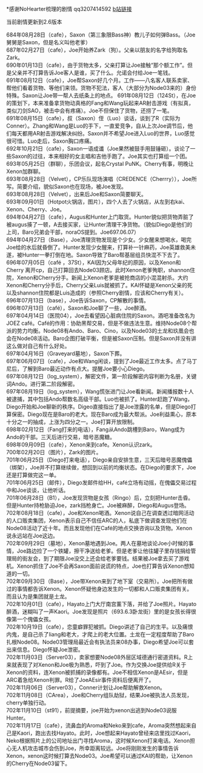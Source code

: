 \*感谢NoHearter梳理的剧情 qq3207414592 [b站链接](http://space.bilibili.com/17435569?share_medium=android&share_source=copy_link&bbid=LxstGCpOeBkuHSxINEg0UWMCMVJgUginfoc&ts=1548688570647)  

当前剧情更新到2.6版本  

684年08月28日（cafe），Saxon（第三象限Bass神）教儿子如何弹Bass。（Joe舅舅是Saxon，但是名义叫他老爹）    
687年02月27日（cafe），Joe开始养Zark（狗）。父亲以朋友的名字给狗取名Zark。  
690年01月13日（cafe），由于货物太多，父亲打算让Joe接触“那个额工作”。但是父亲并不打算告诉Joe客人是谁，买了什么。允诺会付给Joe一笔钱。  
691年08月12日（cafe），Joe帮Saxon好几个月。工作——八名客人联系卖家、帮他们看着货物、等他们来领。货物不犯法，客人（大部分为Node03来的）身份特殊。Saxon让Joe带一帮人去纸条上的地点。
691年08月12日（124St），在Joe的策划下，本来准备拿货物动真格的Fang和Wang玩起来AR射击游戏（有拟真，类似刀剑SAO，被击中会有疼痛）。Joe不但保住了货物，还捞了一笔。  
691年08月15日（cafe），叔（Saxon）侄（Luo）谈话，谈到了R（实际为Conner）。Zhang和Wang是Luo的手下，一直爱竞争，自从上次Joe调节后，他们每天都用AR射击游戏解决纠纷。Saxon并不希望Joe进入Luo的世界，Luo感觉很可惜。Luo走后，Saxon胸口疼痛。  
692年10月21日（cafe），Saxon一语成谶（Joe果然被鼓手用鼓锤砸）。谈论了一些Saxon的过往，本来相好的女主唱和吉他手跑了。Joe其实也打算组一个团。  
693年05月25日（群聊），乐团会议，起名Crystal PuNK。Cherry有事，明晚让Xenon加群聊。  
693年08月28日（Velvet），CP乐队现场演唱（CREDENCE（Cherrry）），Joe所写。简要介绍，貌似Saxon也在现场，被Joe发现。  
693年08月28日（Velvet），出来后Joe和Saxon简要聊天。  
693年09月01日（Hotpot火锅店，图片），四个人去了火锅店，从左到右kai、Xenon、Cherry、Joe。  
694年04月27日（cafe），Augus和Hunter上门取货。Hunter貌似把货物弄脏了被augus揍了一顿，A去接买家，让Hunter清理干净货物。（貌似Diego是他们的上司，Baro兄弟会干部，noraOS提到。Joe697.06.07）  
694年04月27日（Base），Joe清理货物发现是个少女。少女醒来想喝水，喝完Joe给的水后就昏倒了。Hunter发现少女醒来，打算补一针麻药，Joe英雄救美未遂，被Hunter一拳打倒在地。Saxon导致了Baro帮基层组员快混不下去了。  
696年07月05日（café ，37St），KAI因为父母年纪的原因，以及Xenon和Cherry 离开cp，自己打算回去Node03顾店。此时Xenon老爹殉职，shannon住院，Xenon和Cherry分手。新闻上Xenon老爹是被抢商店的小混混射杀。大约Xenon和Cherry分手后，Cherry父亲Luis就被抓了。KAI怀疑是Xenon父亲的死以及shannon住院都是Luis造成的（参照Cherry剧情，应该和Cherry有关）。   
696年07月13日（base），Joe告诉Saxon，CP解散的事情。  
696年07月13日（café），Saxon和Joe聊了一些，Joe醉酒。  
697年04月14日（医院04），Joe去看望因心脏病住院的Saxon。酒吧准备改名为JOEZ café。Café的作用：协助黑帮交易，但是不做违法生意。维持Node08个帮派的势力均衡。Node08有Ando、Baro、Cino，以及Node03的土龙和玖凰会也会在Node08活动。Baro企图打破平衡，但是被Saxon压制。但是Saxon并没有讲这么做对自己有什么好处。  
697年04月16日（Graveyard墓地），Saxon下葬。  
697年06月07日（cafe），Joe和Wang闲谈，提到了Joe最近工作太多。点了马丁尼后，了解到Baro最近动作有点大。提醒Joe要小心Diego。  
697年08月12日（log_system），解密文件，第一阶段解密内容判断为名册，关键词Ando。进行第二阶段解密。  
697年08月19日（log_system），Wang慌张进门让Joe看新闻。新闻播报数十人被逮捕，其中包括Ando帮数名高级干部。Luo也被抓了。Hunter赶跑了Wang，Diego开始和Joe聊新的秩序。Digeo直接指出了是Joe泄露的名单，但是Diego打算保密。Diego现在是Baro的老大。现在Baro成为最大帮派。Joe利益熏心，原本十分之一的抽成，上涨为四分之一。Joe打算开放限制。  
698年02月12日（Fang打来的电话），Fang从Ando跳槽到Baro，Wang成为Ando的干部。三天后进行交易，暗号恶魔糖。  
698年09月09日（cafe），Xenon来到cafe。Xenon认识zark。  
700年02月20日（图片），Zark的图片。  
701年06月25日（Diego打来电话），Diego亲自安排生意，三天后暗号恶魔傀儡（绑架），Joe并不打算继续做，想回到以前的均衡状态。在Diego的要求下，Joe还是打算做完这一单。  
701年06月25日（邮件），Diego发邮件给HH，café立场有动摇，在傀儡交易过程中和Joe谈谈，让他听话。  
701年06月28日（B1），Joe发现货物是女孩（Ringo）后，立刻把Hunter击昏。但是Hunter持枪胁迫Joe，zark挡枪身亡。Joe被麻醉，Diego和Augus登场。 702年08月18日（cafe），Joe和Xenon喝酒。Xenon说自己在调查透过暗网活动的人口贩卖集团，Xenon表示自己不信任ARC的人，私底下做调查发现他们在Node08活动了近十年。而且发现他们在Café的地点交换咨询以及货物。Xenon说永远站在Joe这边。  
702年09月29日（墓地），Xenon墓地遇到Joe。两人在墓地谈论Joe小时候的事情，Joe路边捡了一个铁罐，擦干净送给老爹。但是老爹让他往罐子里存钱捐给管理局的街友会，到了期限Joe没交上还会给老爹要钱。结果被Joe拿去买了游戏机。Xenon抓住了Joe不会再Saxon面前说谎的特点，Joe也打算告诉Xenon想知道的一切。  
702年09月30日（Base），Joe带Xenon来到了地下室（交易所）。Joe把所有做过的事情都告诉Xenon。Xenon怀疑他身边发生的一切都和人口贩卖集团有关。而且认为是集团就是土龙。   
702年10月01日（cafe），Hayato上门大厅南宫薰下落，并给了Joe照片。Hayato醉酒，迷糊叫了一声Kaori。Joe发现是照片（693.6.3卧龙街）里的是女孩长得很像第一个傀儡女孩。  
702年10月19日（cafe），恋童癖罪犯被抓。Diego讲述了自己的生平。以及痛恨内鬼，是自己杀了liang和老大，才爬上的老大位置。土龙在一定程度帮助了Baro扎根Node08。Node03管理局最近会有执法员来08办事，Diego希望Joe可以套出来信息。Diego怀疑Joe泄密。  
702年11月03日（Server03），卖家想要Node08外层区域德通行密道资料。R上来就表现了对Xenon和Joe极为熟悉，吓到了Joe。作为交换Joe提供给R关于Xenon的资料，连Xenon被抓捕的录像都有。Joe不相信Xenon是AEsir，但是ARC着急给Xenon判罪。R给了JoeAEsir事件资料后便离开了。  
702年11月06日（Server03），Conner计划让Joe帮助解救Xenon。  
702年11月08日（CArea），Joe和Cherry组队劫狱，结果Joe被执法人员发现，cherry单独行动。  
702年11月10日（st91），前提摘要，joe开始为xenon出逃到Node03说服Hunter。  
702年11月17日（cafe），流鼻血的Aroma和Neko来到cafe，Aroma突然想起来自己是Kaori，跑出去找Hayato。此时，Joe想起来Hayato曾经来店里找过Kaori，Neko根据照片上的公司地址出门寻找Aroma，这时候Xenon打来电话。Xenon担心无人机攻击城市会伤到Joe，所幸距离较远。Joe将刚刚发生的事情告诉Xenon，xenon这时候打算去Node03。Joe希望可以通过KAI的帮助，让Xenon的Cherry在Node03留下。  
